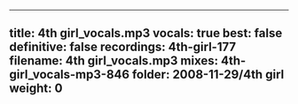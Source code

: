
---
title: 4th girl_vocals.mp3
vocals: true
best: false
definitive: false
recordings: 4th-girl-177
filename: 4th girl_vocals.mp3
mixes: 4th-girl_vocals-mp3-846
folder: 2008-11-29/4th girl
weight: 0
---
